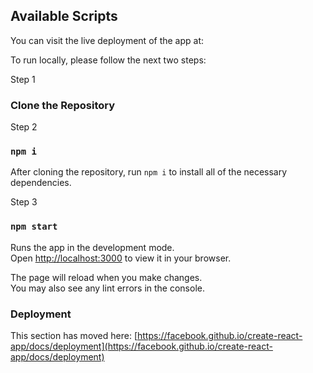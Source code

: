 ## Available Scripts

You can visit the live deployment of the app at: 

To run locally, please follow the next two steps:

Step 1
### Clone the Repository

Step 2
### `npm i`

After cloning the repository, run `npm i` to install all of the necessary dependencies.

Step 3
### `npm start`

Runs the app in the development mode.\
Open [http://localhost:3000](http://localhost:3000) to view it in your browser.

The page will reload when you make changes.\
You may also see any lint errors in the console.

### Deployment

This section has moved here: [https://facebook.github.io/create-react-app/docs/deployment](https://facebook.github.io/create-react-app/docs/deployment)


